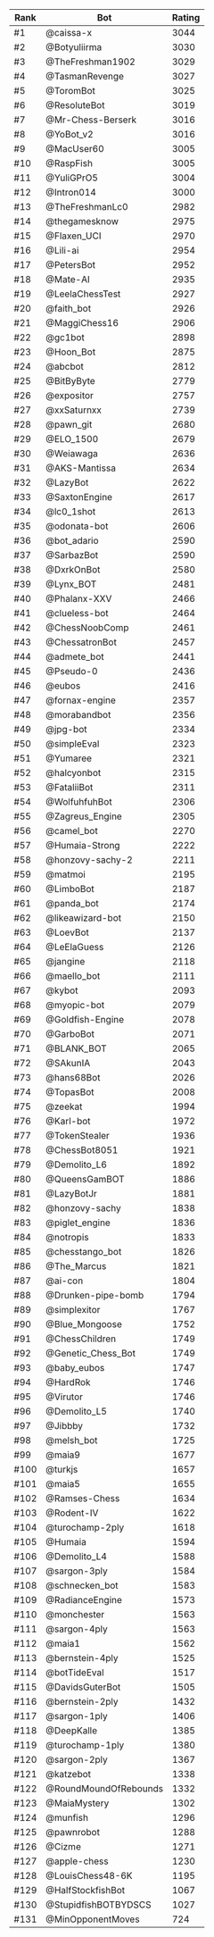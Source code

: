 Rank|Bot|Rating
---|---|---
#1|@caissa-x|3044
#2|@Botyuliirma|3030
#3|@TheFreshman1902|3029
#4|@TasmanRevenge|3027
#5|@ToromBot|3025
#6|@ResoluteBot|3019
#7|@Mr-Chess-Berserk|3016
#8|@YoBot_v2|3016
#9|@MacUser60|3005
#10|@RaspFish|3005
#11|@YuliGPrO5|3004
#12|@Intron014|3000
#13|@TheFreshmanLc0|2982
#14|@thegamesknow|2975
#15|@Flaxen_UCI|2970
#16|@Lili-ai|2954
#17|@PetersBot|2952
#18|@Mate-AI|2935
#19|@LeelaChessTest|2927
#20|@faith_bot|2926
#21|@MaggiChess16|2906
#22|@gc1bot|2898
#23|@Hoon_Bot|2875
#24|@abcbot|2812
#25|@BitByByte|2779
#26|@expositor|2757
#27|@xxSaturnxx|2739
#28|@pawn_git|2680
#29|@ELO_1500|2679
#30|@Weiawaga|2636
#31|@AKS-Mantissa|2634
#32|@LazyBot|2622
#33|@SaxtonEngine|2617
#34|@lc0_1shot|2613
#35|@odonata-bot|2606
#36|@bot_adario|2590
#37|@SarbazBot|2590
#38|@DxrkOnBot|2580
#39|@Lynx_BOT|2481
#40|@Phalanx-XXV|2466
#41|@clueless-bot|2464
#42|@ChessNoobComp|2461
#43|@ChessatronBot|2457
#44|@admete_bot|2441
#45|@Pseudo-0|2436
#46|@eubos|2416
#47|@fornax-engine|2357
#48|@morabandbot|2356
#49|@jpg-bot|2334
#50|@simpleEval|2323
#51|@Yumaree|2321
#52|@halcyonbot|2315
#53|@FataliiBot|2311
#54|@WolfuhfuhBot|2306
#55|@Zagreus_Engine|2305
#56|@camel_bot|2270
#57|@Humaia-Strong|2222
#58|@honzovy-sachy-2|2211
#59|@matmoi|2195
#60|@LimboBot|2187
#61|@panda_bot|2174
#62|@likeawizard-bot|2150
#63|@LoevBot|2137
#64|@LeElaGuess|2126
#65|@jangine|2118
#66|@maello_bot|2111
#67|@kybot|2093
#68|@myopic-bot|2079
#69|@Goldfish-Engine|2078
#70|@GarboBot|2071
#71|@BLANK_BOT|2065
#72|@SAkunIA|2043
#73|@hans68Bot|2026
#74|@TopasBot|2008
#75|@zeekat|1994
#76|@Karl-bot|1972
#77|@TokenStealer|1936
#78|@ChessBot8051|1921
#79|@Demolito_L6|1892
#80|@QueensGamBOT|1886
#81|@LazyBotJr|1881
#82|@honzovy-sachy|1838
#83|@piglet_engine|1836
#84|@notropis|1833
#85|@chesstango_bot|1826
#86|@The_Marcus|1821
#87|@ai-con|1804
#88|@Drunken-pipe-bomb|1794
#89|@simplexitor|1767
#90|@Blue_Mongoose|1752
#91|@ChessChildren|1749
#92|@Genetic_Chess_Bot|1749
#93|@baby_eubos|1747
#94|@HardRok|1746
#95|@Virutor|1746
#96|@Demolito_L5|1740
#97|@Jibbby|1732
#98|@melsh_bot|1725
#99|@maia9|1677
#100|@turkjs|1657
#101|@maia5|1655
#102|@Ramses-Chess|1634
#103|@Rodent-IV|1622
#104|@turochamp-2ply|1618
#105|@Humaia|1594
#106|@Demolito_L4|1588
#107|@sargon-3ply|1584
#108|@schnecken_bot|1583
#109|@RadianceEngine|1573
#110|@monchester|1563
#111|@sargon-4ply|1563
#112|@maia1|1562
#113|@bernstein-4ply|1525
#114|@botTideEval|1517
#115|@DavidsGuterBot|1505
#116|@bernstein-2ply|1432
#117|@sargon-1ply|1406
#118|@DeepKalle|1385
#119|@turochamp-1ply|1380
#120|@sargon-2ply|1367
#121|@katzebot|1338
#122|@RoundMoundOfRebounds|1332
#123|@MaiaMystery|1302
#124|@munfish|1296
#125|@pawnrobot|1288
#126|@Cizme|1271
#127|@apple-chess|1230
#128|@LouisChess48-6K|1195
#129|@HalfStockfishBot|1067
#130|@StupidfishBOTBYDSCS|1027
#131|@MinOpponentMoves|724
